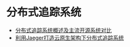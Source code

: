 # 分布式追踪系统

- [分布式追踪系统概述及主流开源系统对比](./distributed-tracing-system.md)
- [利用Jaeger打造云原生架构下分布式追踪系统](./jaeger-in-action.md)
